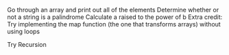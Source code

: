 Go through an array and print out all of the elements
Determine whether or not a string is a palindrome
Calculate a raised to the power of b
Extra credit: Try implementing the map function (the one that transforms arrays) without using loops

Try Recursion
